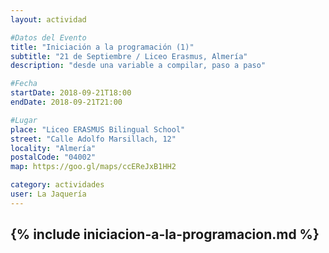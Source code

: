 ```yaml
---
layout: actividad

#Datos del Evento
title: "Iniciación a la programación (1)"
subtitle: "21 de Septiembre / Liceo Erasmus, Almería"
description: "desde una variable a compilar, paso a paso"

#Fecha
startDate: 2018-09-21T18:00
endDate: 2018-09-21T21:00

#Lugar
place: "Liceo ERASMUS Bilingual School"
street: "Calle Adolfo Marsillach, 12"
locality: "Almería"
postalCode: "04002"
map: https://goo.gl/maps/ccEReJxB1HH2

category: actividades
user: La Jaquería
---
```


{% include iniciacion-a-la-programacion.md %}
---

